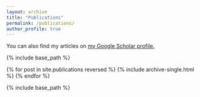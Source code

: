 ```yaml
---
layout: archive
title: "Publications"
permalink: /publications/
author_profile: true
---
```



You can also find my articles on <u><a href="https://scholar.google.com/citations?user=pkY4frMAAAAJ&hl=zh-CN">my Google Scholar profile</a>.</u>


{% include base_path %}

{% for post in site.publications reversed %}
  {% include archive-single.html %}
{% endfor %}

{% include base_path %}

